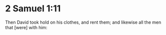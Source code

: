# 2 Samuel 1:11

Then David took hold on his clothes, and rent them; and likewise all the men that [were] with him: